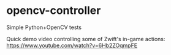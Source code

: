 # opencv-controller
Simple Python+OpenCV tests

Quick demo video controlling some of Zwift's in-game actions: https://www.youtube.com/watch?v=6Hb2ZOqmpFE
